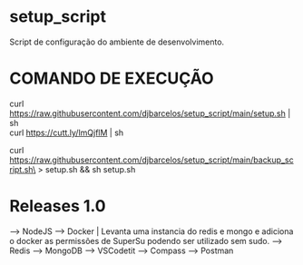 # setup_script
Script de configuração do ambiente de desenvolvimento.

# COMANDO DE EXECUÇÃO
curl https://raw.githubusercontent.com/djbarcelos/setup_script/main/setup.sh | sh    
curl https://cutt.ly/lmQjflM | sh    

curl https://raw.githubusercontent.com/djbarcelos/setup_script/main/backup_script.sh\ > setup.sh && sh setup.sh 

# Releases 1.0 
--> NodeJS
--> Docker | Levanta uma instancia do redis e mongo e adiciona o docker as permissões de SuperSu podendo ser utilizado sem sudo.
    --> Redis
    --> MongoDB
--> VSCodetit
--> Compass
--> Postman
